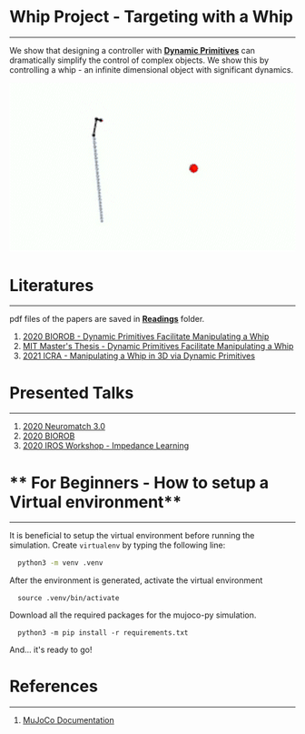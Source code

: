 # **Whip Project - Targeting with a Whip**
---
We show that designing a controller with [**Dynamic Primitives**](https://www.ncbi.nlm.nih.gov/pmc/articles/PMC3735361/) can dramatically simplify the control of complex objects. We show this by controlling a whip - an infinite dimensional object with significant dynamics. 

<p align="center">
<img src="./Assets/Videos/video1.gif" alt="drawing" width="700"/>
</p>


# **Literatures**
---
pdf files of the papers are saved in [**Readings**](Assets/Readings/) folder.
1. [2020 BIOROB - Dynamic Primitives Facilitate Manipulating a Whip](https://ieeexplore.ieee.org/document/9224399)
2. [MIT Master's Thesis - Dynamic Primitives Facilitate Manipulating a Whip](https://dspace.mit.edu/handle/1721.1/127121)
3. [2021 ICRA - Manipulating a Whip in 3D via Dynamic Primitives](https://ieeexplore.ieee.org/stamp/stamp.jsp?arnumber=9636257)

# **Presented Talks**
---
1. [2020 Neuromatch 3.0](https://www.youtube.com/watch?v=tE3y9LwvQKQ)
2. [2020 BIOROB](https://www.youtube.com/watch?v=PPzxmgUo0nY)
3. [2020 IROS Workshop - Impedance Learning](https://www.youtube.com/watch?v=OhSgroSByB4)

# ** For Beginners - How to setup a Virtual environment**
---
It is beneficial to setup the virtual environment before running the simulation.
Create `virtualenv` by typing the following line:
```bash
  python3 -m venv .venv
```
After the environment is generated, activate the virtual environment
```
  source .venv/bin/activate
```
Download all the required packages for the mujoco-py simulation.
```
  python3 -m pip install -r requirements.txt
```
And... it's ready to go!

# **References**
---
1. [MuJoCo Documentation](https://mujoco.readthedocs.io/en/latest/overview.html)
